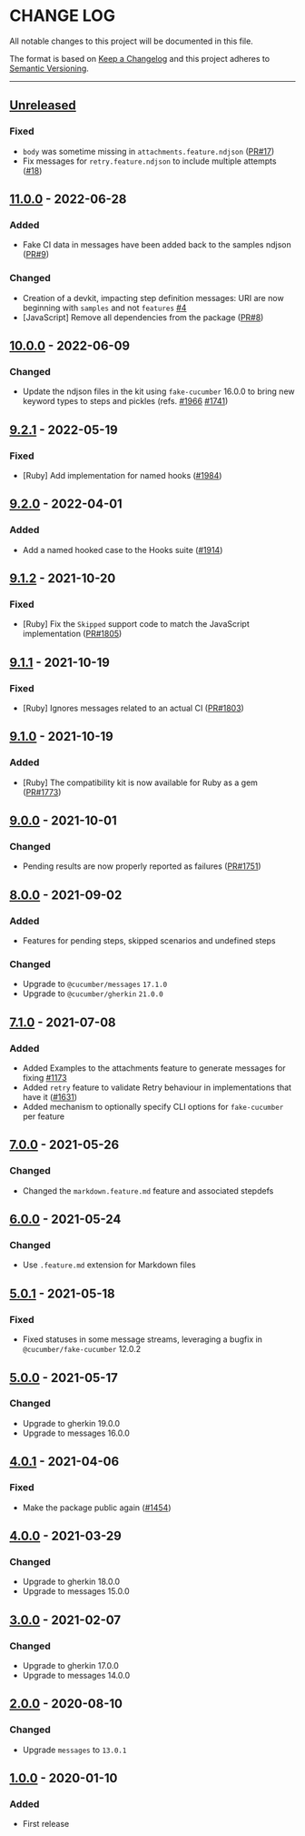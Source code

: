 # CHANGE LOG
All notable changes to this project will be documented in this file.

The format is based on [Keep a Changelog](http://keepachangelog.com/)
and this project adheres to [Semantic Versioning](http://semver.org/).

----
## [Unreleased]

### Fixed

* `body` was sometime missing in `attachments.feature.ndjson`
  ([PR#17](https://github.com/cucumber/compatibility-kit/pull/17/))
* Fix messages for `retry.feature.ndjson` to include multiple attempts ([#18](https://github.com/cucumber/compatibility-kit/pull/18))

## [11.0.0] - 2022-06-28

### Added

* Fake CI data in messages have been added back to the samples ndjson
  ([PR#9](https://github.com/cucumber/compatibility-kit/pull/9))

### Changed

* Creation of a devkit, impacting step definition messages: URI are now beginning with `samples` and not `features` [#4](https://github.com/cucumber/compatibility-kit/pull/4)
* [JavaScript] Remove all dependencies from the package
  ([PR#8](https://github.com/cucumber/compatibility-kit/pull/8))

## [10.0.0] - 2022-06-09

### Changed

* Update the ndjson files in the kit using `fake-cucumber` 16.0.0 to bring new
  keyword types to steps and pickles
  (refs. [#1966](https://github.com/cucumber/common/pull/1966)
  [#1741](https://github.com/cucumber/common/pull/1741))

## [9.2.1] - 2022-05-19

### Fixed

* [Ruby] Add implementation for named hooks ([#1984](https://github.com/cucumber/common/pull/1984))

## [9.2.0] - 2022-04-01

### Added

* Add a named hooked case to the Hooks suite ([#1914](https://github.com/cucumber/common/pull/1914))

## [9.1.2] - 2021-10-20

### Fixed

* [Ruby] Fix the `Skipped` support code to match the JavaScript implementation
  ([PR#1805](https://github.com/cucumber/common/pull/1805))

## [9.1.1] - 2021-10-19

### Fixed

* [Ruby] Ignores messages related to an actual CI
  ([PR#1803](https://github.com/cucumber/common/pull/1803))

## [9.1.0] - 2021-10-19

### Added

* [Ruby] The compatibility kit is now available for Ruby as a gem
  ([PR#1773](https://github.com/cucumber/common/pull/1773))

## [9.0.0] - 2021-10-01

### Changed

* Pending results are now properly reported as failures
  ([PR#1751](https://github.com/cucumber/common/pull/1751))

## [8.0.0] - 2021-09-02

### Added

* Features for pending steps, skipped scenarios and undefined steps

### Changed

* Upgrade to `@cucumber/messages` `17.1.0`
* Upgrade to `@cucumber/gherkin` `21.0.0`

## [7.1.0] - 2021-07-08

### Added

* Added Examples to the attachments feature to generate messages for fixing
  [#1173](https://github.com/cucumber/common/issues/1173)
* Added `retry` feature to validate Retry behaviour in implementations that have it ([#1631](https://github.com/cucumber/common/pull/1631))
* Added mechanism to optionally specify CLI options for `fake-cucumber` per feature

## [7.0.0] - 2021-05-26

### Changed

* Changed the `markdown.feature.md` feature and associated stepdefs

## [6.0.0] - 2021-05-24

### Changed

* Use `.feature.md` extension for Markdown files

## [5.0.1] - 2021-05-18

### Fixed

* Fixed statuses in some message streams, leveraging a bugfix in `@cucumber/fake-cucumber` 12.0.2

## [5.0.0] - 2021-05-17

### Changed

* Upgrade to gherkin 19.0.0
* Upgrade to messages 16.0.0

## [4.0.1] - 2021-04-06

### Fixed

* Make the package public again
  ([#1454](https://github.com/cucumber/cucumber/pull/1454))

## [4.0.0] - 2021-03-29

### Changed

* Upgrade to gherkin 18.0.0
* Upgrade to messages 15.0.0

## [3.0.0] - 2021-02-07

### Changed

* Upgrade to gherkin 17.0.0
* Upgrade to messages 14.0.0

## [2.0.0] - 2020-08-10

### Changed

* Upgrade `messages` to `13.0.1`

## [1.0.0] - 2020-01-10

### Added

* First release

<!-- Releases -->
[Unreleased]: https://github.com/cucumber/compatibility-kit/compare/v11.0.0...main
[11.0.0]:      https://github.com/cucumber/compatibility-kit/compare/v10.0.0...v11.0.0
[10.0.0]:      https://github.com/cucumber/compatibility-kit/compare/v9.2.1...v10.0.0
[9.2.1]:      https://github.com/cucumber/compatibility-kit/compare/v9.2.0...v9.2.1
[9.2.0]:      https://github.com/cucumber/compatibility-kit/compare/v9.1.2...v9.2.0
[9.1.2]:      https://github.com/cucumber/compatibility-kit/compare/v9.1.1...v9.1.2
[9.1.1]:      https://github.com/cucumber/compatibility-kit/compare/v9.1.0...v9.1.1
[9.1.0]:      https://github.com/cucumber/compatibility-kit/compare/v9.0.0...v9.1.0
[9.0.0]:      https://github.com/cucumber/compatibility-kit/compare/v8.0.0...v9.0.0
[8.0.0]:      https://github.com/cucumber/compatibility-kit/compare/v7.1.0...v8.0.0
[7.1.0]:      https://github.com/cucumber/compatibility-kit/compare/v7.0.0...v7.1.0
[7.0.0]:      https://github.com/cucumber/compatibility-kit/compare/v6.0.0...v7.0.0
[6.0.0]:      https://github.com/cucumber/compatibility-kit/compare/v5.0.1...v6.0.0
[5.0.1]:      https://github.com/cucumber/compatibility-kit/compare/v5.0.0...v5.0.1
[5.0.0]:      https://github.com/cucumber/compatibility-kit/compare/v4.0.1...v5.0.0
[4.0.1]:      https://github.com/cucumber/compatibility-kit/compare/v4.0.0...v4.0.1
[4.0.0]:      https://github.com/cucumber/compatibility-kit/compare/v3.0.0...v4.0.0
[3.0.0]:      https://github.com/cucumber/compatibility-kit/compare/v2.0.0...v3.0.0
[2.0.0]:      https://github.com/cucumber/compatibility-kit/compare/v1.0.0...v2.0.0
[1.0.0]:      https://github.com/cucumber/common/releases/tag/v1.0.0

<!-- Contributors in alphabetical order -->
[aslakhellesoy]:    https://github.com/aslakhellesoy
